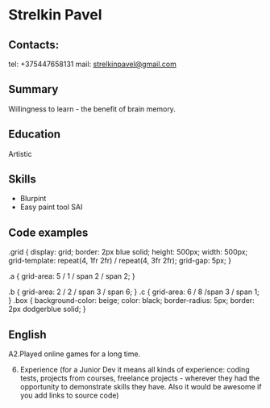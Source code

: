 # Strelkin Pavel
## Contacts:
tel: +375447658131 mail: strelkinpavel@gmail.com
## Summary
Willingness to learn - the benefit of brain memory.
## Education
Artistic
## Skills
* Blurpint 
* Easy paint tool SAI
## Code examples
<addr> .grid {
  display: grid;
  border: 2px blue solid;
  height: 500px;
  width: 500px;
  grid-template: repeat(4, 1fr 2fr) / repeat(4, 3fr 2fr);
  grid-gap: 5px;
}

.a {
  grid-area: 5 / 1 / span 2 / span 2;
}

.b {
  grid-area: 2 / 2 / span 3 / span 6;
}
.c {
  grid-area: 6 / 8 /span 3 / span 1;
}
.box {
  background-color: beige;
  color: black;
  border-radius: 5px;
  border: 2px dodgerblue solid;
}
## English
A2.Played online games for a long time.





6. Experience (for a Junior Dev it means all kinds of experience: coding tests, projects from courses,
freelance projects - wherever they had the opportunity to demonstrate skills they have.
Also it would be awesome if you add links to source code)
